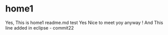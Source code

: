 # home1
Yes, This is home1 readme.md test
Yes Nice to meet yoy anyway !
And This line added in eclipse - commit22


